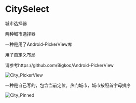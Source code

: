 # CitySelect
城市选择器

两种城市选择器

一种是用了Android-PickerView库

用了自定义布局

请参考https://github.com/Bigkoo/Android-PickerView

![City_PickerView](https://user-images.githubusercontent.com/34259093/114491370-1db6d880-9c49-11eb-86b2-3049aff18ecb.jpg)


一种是自己写的，包含当前定位，热门城市，城市按照首字母排序

![City_Pinned](https://user-images.githubusercontent.com/34259093/114491481-476fff80-9c49-11eb-9062-4156d0c8083f.jpg)


